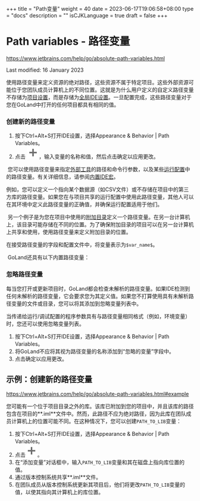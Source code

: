 +++
title = "Path变量"
weight = 40
date = 2023-06-17T19:06:58+08:00
type = "docs"
description = ""
isCJKLanguage = true
draft = false
+++
# Path variables﻿ - 路径变量

https://www.jetbrains.com/help/go/absolute-path-variables.html

Last modified: 16 January 2023

​	使用路径变量来定义资源的绝对路径，这些资源不属于特定项目。这些外部资源可能位于您团队成员计算机上的不同位置。这就是为什么用户定义的自定义路径变量不存储为[项目设置](https://www.jetbrains.com/help/go/configure-project-settings.html)，而是存储为[全局IDE设置](https://www.jetbrains.com/help/go/configuring-project-and-ide-settings.html)。一旦配置完成，这些路径变量对于您在GoLand中打开的任何项目都具有相同的值。

### 创建新的路径变量 

1. 按下Ctrl+Alt+S打开IDE设置，选择Appearance & Behavior | Path Variables。
3. 点击 ![the Add button](PathVariables_img/app.general.add.svg)，输入变量的名称和值，然后点击确定以应用更改。

​	您可以使用路径变量来指定[外部工具](https://www.jetbrains.com/help/go/configuring-third-party-tools.html)的路径和命令行参数，以及某些[运行配置](https://www.jetbrains.com/help/go/run-debug-configuration.html)中的路径变量。有关详细信息，请参阅[内置IDE宏](https://www.jetbrains.com/help/go/built-in-macros.html)。

​	例如，您可以定义一个指向某个数据源（如CSV文件）或不存储在项目中的第三方库的路径变量。如果您在与项目共享的运行配置中使用此路径变量，其他人可以在其环境中定义此路径变量的正确值，并确保运行配置适用于他们。

​	另一个例子是为您在项目中使用的[附加目录](https://www.jetbrains.com/help/go/working-with-user-files.html)定义一个路径变量。在另一台计算机上，该目录可能存储在不同的位置。为了确保附加目录的项目可以在另一台计算机上共享和使用，使用路径变量来定义附加目录的位置。

​	在接受路径变量的字段和配置文件中，将变量表示为`$var_name$`。

​	GoLand还具有以下内置路径变量：



### 忽略路径变量

​	每当您打开或更新项目时，GoLand都会检查未解析的路径变量。如果IDE检测到任何未解析的路径变量，它会要求您为其定义值。如果您不打算使用具有未解析路径变量的文件或目录，您可以将其添加到忽略变量列表中。

​	当传递给运行/调试配置的程序参数具有与路径变量相同格式（例如，环境变量）时，您还可以使用忽略变量列表。 

1. 按下Ctrl+Alt+S打开IDE设置，选择Appearance & Behavior | Path Variables。
3. 将GoLand不应将其视为路径变量的名称添加到“忽略的变量”字段中。
5. 点击确定以应用更改。

## 示例：创建新的路径变量

https://www.jetbrains.com/help/go/absolute-path-variables.html#example

​	您可能有一个位于项目目录之外的库。该库已附加到您的项目中，并且该库的路径包含在项目的**.iml**文件中。然而，此路径不应为绝对路径，因为此库在团队成员计算机上的位置可能不同。在这种情况下，您可以创建`PATH_TO_LIB`变量： 

1. 按下Ctrl+Alt+S打开IDE设置，选择Appearance & Behavior | Path Variables。
3. 点击![the Add button](PathVariables_img/app.general.add.svg)。
4. 在“添加变量”对话框中，输入`PATH_TO_LIB`变量和其在磁盘上指向库位置的值。
6. 通过版本控制系统共享**.iml**文件。
8. 在团队成员从版本控制系统更新其项目后，他们将更改`PATH_TO_LIB`变量的值，以使其指向其计算机上的库位置。